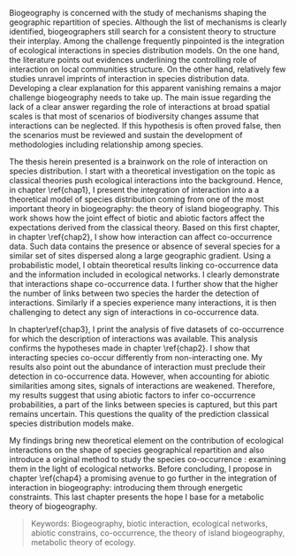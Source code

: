 Biogeography is concerned with the study of mechanisms shaping the geographic
repartition of species. Although the list of mechanisms is clearly identified,
biogeographers still search for a consistent theory to structure their interplay.
Among the challenge frequently pinpointed is the integration of ecological interactions in
species distribution models. On the one hand, the literature points out evidences
underlining the controlling role of interaction on local communities structure.
On the other hand, relatively few studies unravel imprints of interaction in
species distribution data. Developing a clear explanation for this apparent
vanishing remains a major challenge biogeography needs to take up.
The main issue regarding the lack of a clear answer regarding the role of
interactions at broad spatial scales is that most of scenarios of biodiversity
changes assume that interactions can be neglected. If this hypothesis is often
proved false, then the scenarios must be reviewed and sustain the development
of methodologies including relationship among species.


The thesis herein presented is a brainwork on the role of interaction on species
distribution. I start with a theoretical investigation on the topic as classical
theories push ecological interactions into the background. Hence, in chapter
\ref{chap1}, I present the integration of interaction into a a theoretical model
of species distribution coming from one of the most important theory in biogeography:
the theory of island biogeography. This work shows how the joint effect of biotic
and abiotic factors affect the expectations derived from the classical theory.
Based on this first chapter, in chapter \ref{chap2}, I show how interaction can
affect co-occurrence data. Such data contains the presence or absence of several
species for a similar set of sites dispersed along a large geographic gradient.
Using a probabilistic model, I obtain theoretical results linking co-occurrence
data and the information included in ecological networks. I clearly demonstrate
that interactions shape co-occurrence data. I further show that the higher
the number of links between two species the harder the detection of interactions.
Similarly if a species experience many interactions, it is then challenging to
detect any sign of interactions in co-occurrence data.

In chapter\ref{chap3}, I print the analysis of five datasets of co-occurrence
for which the description of interactions was available. This analysis confirms
the hypotheses made in chapter \ref{chap2}. I show that interacting species
co-occur differently from non-interacting one. My results also point out the
abundance of interaction must preclude their detection in co-occurrence data.
However, when accounting for abiotic similarities among sites, signals of
interactions are weakened. Therefore, my results suggest that using abiotic
factors to infer co-occurrence probabilities, a part of the links between species
is captured, but this part remains uncertain. This questions the quality of
the prediction classical species distribution models make.

My findings bring new theoretical element on the contribution of ecological
interactions on the shape of species geographical repartition and also introduce
a original method to study the species co-occurrence : examining them in the
light of ecological networks. Before concluding, I propose in chapter \ref{chap4}
a promising avenue to go further in the integration of interaction in
biogeography: introducing them through energetic constraints. This last chapter
presents the hope I base for a metabolic theory of biogeography.


> Keywords: Biogeography, biotic interaction, ecological networks,
abiotic constrains, co-occurrence, the theory of island biogeography,
metabolic theory of ecology.
